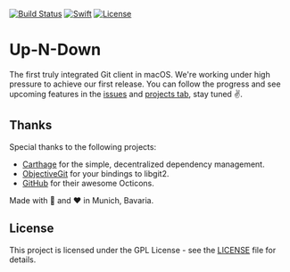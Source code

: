 [![Build Status](https://travis-ci.org/up-n-down/Up-N-Down.svg?branch=master)](https://travis-ci.org/up-n-down/Up-N-Down)
[![Swift](https://img.shields.io/badge/swift-3-lightgray.svg)](https://swift.org)
[![License](https://img.shields.io/badge/license-GPL--3.0-blue.svg)](LICENSE)

# Up-N-Down

The first truly integrated Git client in macOS. We're working under high pressure to achieve our first release. 
You can follow the progress and see upcoming features in the [issues](https://github.com/up-n-down/Up-N-Down/issues) and [projects tab](https://github.com/up-n-down/Up-N-Down/projects), stay tuned ✌️. 

## Thanks

Special thanks to the following projects:

- [Carthage](https://github.com/Carthage/Carthage) for the simple, decentralized dependency management.
- [ObjectiveGit](https://github.com/libgit2/objective-git) for your bindings to libgit2.
- [GitHub](https://octicons.github.com) for their awesome Octicons.

Made with 🍺 and ❤️ in Munich, Bavaria.

## License

This project is licensed under the GPL License - see the [LICENSE](LICENSE) file for details.
